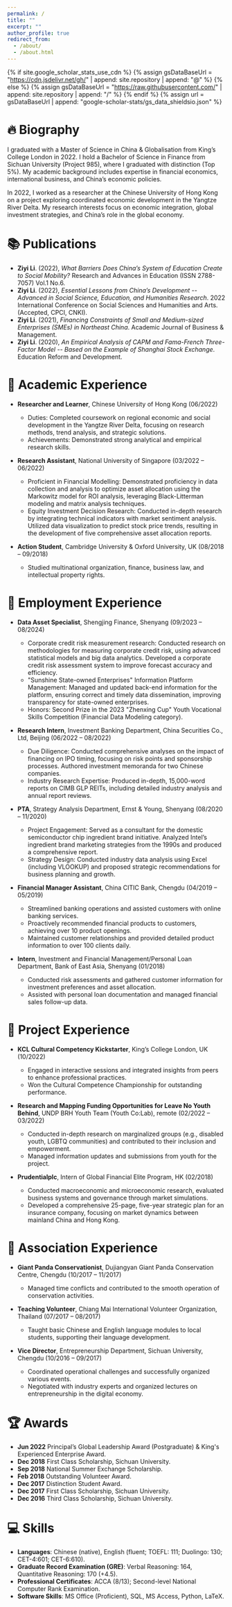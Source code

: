 ```yaml
---
permalink: /
title: ""
excerpt: ""
author_profile: true
redirect_from: 
  - /about/
  - /about.html
---
```


{% if site.google_scholar_stats_use_cdn %}
{% assign gsDataBaseUrl = "https://cdn.jsdelivr.net/gh/" | append: site.repository | append: "@" %}
{% else %}
{% assign gsDataBaseUrl = "https://raw.githubusercontent.com/" | append: site.repository | append: "/" %}
{% endif %}
{% assign url = gsDataBaseUrl | append: "google-scholar-stats/gs_data_shieldsio.json" %}

<!-- Google tag (gtag.js) -->
<script async src="https://www.googletagmanager.com/gtag/js?id=G-3GCYPY09SM"></script>
<script>
  window.dataLayer = window.dataLayer || [];
  function gtag(){dataLayer.push(arguments);}
  gtag('js', new Date());

  gtag('config', 'G-3GCYPY09SM');
</script>

<span class="anchor" id="about-me"></span>
# 🔥 Biography
I graduated with a Master of Science in China & Globalisation from King’s College London in 2022. I hold a Bachelor of Science in Finance from Sichuan University (Project 985), where I graduated with distinction (Top 5%). My academic background includes expertise in financial economics, international business, and China’s economic policies.

In 2022, I worked as a researcher at the Chinese University of Hong Kong on a project exploring coordinated economic development in the Yangtze River Delta. My research interests focus on economic integration, global investment strategies, and China’s role in the global economy.

<span class="anchor" id="publications"></span>
# 📚 Publications
- **Ziyi Li**. (2022), *What Barriers Does China’s System of Education Create to Social Mobility?* Research and Advances in Education (ISSN 2788-7057) Vol.1 No.6.
- **Ziyi Li**. (2022), *Essential Lessons from China’s Development -- Advanced in Social Science, Education, and Humanities Research*. 2022 International Conference on Social Sciences and Humanities and Arts. (Accepted, CPCI, CNKI).
- **Ziyi Li**. (2021), *Financing Constraints of Small and Medium-sized Enterprises (SMEs) in Northeast China*. Academic Journal of Business & Management.
- **Ziyi Li**. (2020), *An Empirical Analysis of CAPM and Fama-French Three-Factor Model -- Based on the Example of Shanghai Stock Exchange*. Education Reform and Development.

<span class="anchor" id="academic-experience"></span>
# 🔬 Academic Experience

- **Researcher and Learner**, Chinese University of Hong Kong (06/2022)
  - Duties: Completed coursework on regional economic and social development in the Yangtze River Delta, focusing on research methods, trend analysis, and strategic solutions.
  - Achievements: Demonstrated strong analytical and empirical research skills.


- **Research Assistant**, National University of Singapore (03/2022 – 06/2022)
  - Proficient in Financial Modelling: Demonstrated proficiency in data collection and analysis to optimize asset allocation using the Markowitz model for ROI analysis, leveraging Black-Litterman modeling and matrix analysis techniques.
  - Equity Investment Decision Research: Conducted in-depth research by integrating technical indicators with market sentiment analysis. Utilized data visualization to predict stock price trends, resulting in the development of five comprehensive asset allocation reports.

- **Action Student**, Cambridge University & Oxford University, UK (08/2018 – 09/2018)
  - Studied multinational organization, finance, business law, and intellectual property rights.

<span class="anchor" id="employment-experience"></span>
# 💼 Employment Experience
- **Data Asset Specialist**, Shengjing Finance, Shenyang (09/2023 – 08/2024)
  - Corporate credit risk measurement research: Conducted research on methodologies for measuring corporate credit risk, using advanced statistical models and big data analytics. Developed a corporate credit risk assessment system to improve forecast accuracy and efficiency.
  - "Sunshine State-owned Enterprises" Information Platform Management: Managed and updated back-end information for the platform, ensuring correct and timely data dissemination, improving transparency for state-owned enterprises.
  - Honors: Second Prize in the 2023 "Zhenxing Cup" Youth Vocational Skills Competition (Financial Data Modeling category).

- **Research Intern**, Investment Banking Department, China Securities Co., Ltd, Beijing (06/2022 – 08/2022)
  - Due Diligence: Conducted comprehensive analyses on the impact of financing on IPO timing, focusing on risk points and sponsorship processes. Authored investment memoranda for two Chinese companies.
  - Industry Research Expertise: Produced in-depth, 15,000-word reports on CIMB GLP REITs, including detailed industry analysis and annual report reviews.

- **PTA**, Strategy Analysis Department, Ernst & Young, Shenyang (08/2020 – 11/2020)
  - Project Engagement: Served as a consultant for the domestic semiconductor chip ingredient brand initiative. Analyzed Intel’s ingredient brand marketing strategies from the 1990s and produced a comprehensive report.
  - Strategy Design: Conducted industry data analysis using Excel (including VLOOKUP) and proposed strategic recommendations for business planning and growth.

- **Financial Manager Assistant**, China CITIC Bank, Chengdu (04/2019 – 05/2019)
  - Streamlined banking operations and assisted customers with online banking services.
  - Proactively recommended financial products to customers, achieving over 10 product openings.
  - Maintained customer relationships and provided detailed product information to over 100 clients daily.

- **Intern**, Investment and Financial Management/Personal Loan Department, Bank of East Asia, Shenyang (01/2018)
  - Conducted risk assessments and gathered customer information for investment preferences and asset allocation.
  - Assisted with personal loan documentation and managed financial sales follow-up data.

<span class="anchor" id="project-experience"></span>
# 📝 Project Experience
- **KCL Cultural Competency Kickstarter**, King’s College London, UK (10/2022)
  - Engaged in interactive sessions and integrated insights from peers to enhance professional practices.
  - Won the Cultural Competence Championship for outstanding performance.

- **Research and Mapping Funding Opportunities for Leave No Youth Behind**, UNDP BRH Youth Team (Youth Co:Lab), remote (02/2022 – 03/2022)
  - Conducted in-depth research on marginalized groups (e.g., disabled youth, LGBTQ communities) and contributed to their inclusion and empowerment.
  - Managed information updates and submissions from youth for the project.

- **Prudentialplc**, Intern of Global Financial Elite Program, HK (02/2018)
  - Conducted macroeconomic and microeconomic research, evaluated business systems and governance through market simulations.
  - Developed a comprehensive 25-page, five-year strategic plan for an insurance company, focusing on market dynamics between mainland China and Hong Kong.

<span class="anchor" id="association-experience"></span>
# 🌱 Association Experience
- **Giant Panda Conservationist**, Dujiangyan Giant Panda Conservation Centre, Chengdu (10/2017 – 11/2017)
  - Managed time conflicts and contributed to the smooth operation of conservation activities.

- **Teaching Volunteer**, Chiang Mai International Volunteer Organization, Thailand (07/2017 – 08/2017)
  - Taught basic Chinese and English language modules to local students, supporting their language development.

- **Vice Director**, Entrepreneurship Department, Sichuan University, Chengdu (10/2016 – 09/2017)
  - Coordinated operational challenges and successfully organized various events.
  - Negotiated with industry experts and organized lectures on entrepreneurship in the digital economy.

<span class="anchor" id="honors-and-awards"></span>
# 🏆 Awards
- **Jun 2022** Principal’s Global Leadership Award (Postgraduate) & King's Experienced Enterprise Award.
- **Dec 2018** First Class Scholarship, Sichuan University.
- **Sep 2018** National Summer Exchange Scholarship.
- **Feb 2018** Outstanding Volunteer Award.
- **Dec 2017** Distinction Student Award.
- **Dec 2017** First Class Scholarship, Sichuan University.
- **Dec 2016** Third Class Scholarship, Sichuan University.

<span class="anchor" id="skills"></span>
# 💻 Skills
- **Languages**: Chinese (native), English (fluent; TOEFL: 111; Duolingo: 130; CET-4:601; CET-6:610).
- **Graduate Record Examination (GRE)**: Verbal Reasoning: 164, Quantitative Reasoning: 170 (+4.5).
- **Professional Certificates**: ACCA (8/13); Second-level National Computer Rank Examination.
- **Software Skills**: MS Office (Proficient), SQL, MS Access, Python, LaTeX.
